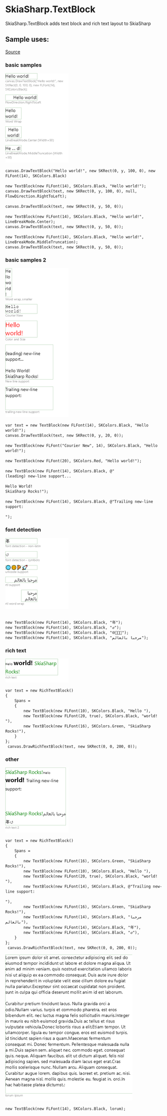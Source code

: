 # SkiaSharp.TextBlock
SkiaSharp.TextBlock adds text block and rich text layout to SkiaSharp 

## Sample uses:
[Source](./samples)

### basic samples
![basic samples](./samples/output/basic%20samples.png)
```
canvas.DrawTextBlock("Hello world!", new SKRect(0, y, 100, 0), new FLFont(14), SKColors.Black)

new TextBlock(new FLFont(14), SKColors.Black, "Hello world!");
canvas.DrawTextBlock(text, new SKRect(0, y, 100, 0), null, FlowDirection.RightToLeft);

canvas.DrawTextBlock(text, new SKRect(0, y, 50, 0));

new TextBlock(new FLFont(14), SKColors.Black, "Hello world!", LineBreakMode.Center);
canvas.DrawTextBlock(text, new SKRect(0, y, 50, 0));

new TextBlock(new FLFont(14), SKColors.Black, "Hello world!", LineBreakMode.MiddleTruncation);
canvas.DrawTextBlock(text, new SKRect(0, y, 50, 0));
```

### basic samples 2
![basic samples 2](./samples/output/basic%20samples%202.png)
```
var text = new TextBlock(new FLFont(14), SKColors.Black, "Hello world!");
canvas.DrawTextBlock(text, new SKRect(0, y, 20, 0));

new TextBlock(new FLFont("Courier New", 14), SKColors.Black, "Hello world!");

new TextBlock(new FLFont(20), SKColors.Red, "Hello world!");

new TextBlock(new FLFont(14), SKColors.Black, @"
(leading) new-line support...

Hello World!
SkiaSharp Rocks!");

new TextBlock(new FLFont(14), SKColors.Black, @"Trailing new-line support:

");
```

### font detection
![font detection](./samples/output/font%20detection.png)
```

new TextBlock(new FLFont(14), SKColors.Black, "年");
new TextBlock(new FLFont(14), SKColors.Black, "↺");
new TextBlock(new FLFont(14), SKColors.Black, "🌐🍪🍕🚀");
new TextBlock(new FLFont(14), SKColors.Black, "مرحبا بالعالم");
```

### rich text
![rich text](./samples/output/rich%20text.png)
```
var text = new RichTextBlock()
{
    Spans =
    {
        new TextBlock(new FLFont(10), SKColors.Black, "Hello "),
        new TextBlock(new FLFont(20, true), SKColors.Black, "world! "),
        new TextBlock(new FLFont(16), SKColors.Green, "SkiaSharp Rocks!"),
    }
};
 canvas.DrawRichTextBlock(text, new SKRect(0, 0, 200, 0));
```

### other
![rich text 2](./samples/output/rich%20text%202.png)

```
var text = new RichTextBlock()
{
    Spans =
    {
        new TextBlock(new FLFont(16), SKColors.Green, "SkiaSharp Rocks!"),
        new TextBlock(new FLFont(10), SKColors.Black, "Hello "),
        new TextBlock(new FLFont(20, true), SKColors.Black, "world! "),
        new TextBlock(new FLFont(14), SKColors.Black, @"Trailing new-line support:

"),
        new TextBlock(new FLFont(16), SKColors.Green, "SkiaSharp Rocks!"),
        new TextBlock(new FLFont(14), SKColors.Black, "مرحبا بالعالم"),
        new TextBlock(new FLFont(14), SKColors.Black, "年"),
        new TextBlock(new FLFont(14), SKColors.Black, "↺"),
    }
};
 canvas.DrawRichTextBlock(text, new SKRect(0, 0, 200, 0));
```

![lorum ipsum](./samples/output/lorum%20ipsum.png)
```
new TextBlock(new FLFont(14), SKColors.Black, lorum);
```

